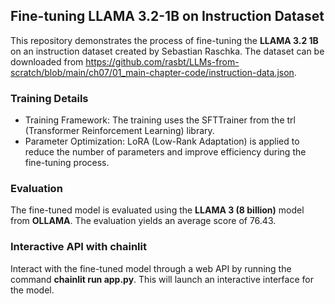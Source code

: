 ## Fine-tuning LLAMA 3.2-1B on Instruction Dataset

This repository demonstrates the process of fine-tuning the **LLAMA 3.2 1B** on an instruction dataset created by Sebastian Raschka. The dataset can be downloaded from https://github.com/rasbt/LLMs-from-scratch/blob/main/ch07/01_main-chapter-code/instruction-data.json.

### Training Details
- Training Framework: The training uses the SFTTrainer from the trl (Transformer Reinforcement Learning) library.
- Parameter Optimization: LoRA (Low-Rank Adaptation) is applied to reduce the number of parameters and improve efficiency during the fine-tuning process.

### Evaluation 
The fine-tuned model is evaluated using the **LLAMA 3 (8 billion)** model from **OLLAMA**. The evaluation yields an average score of 76.43.

### Interactive API with chainlit
Interact with the fine-tuned model through a web API by running the command **chainlit run app.py**. This will launch an interactive interface for the model.


